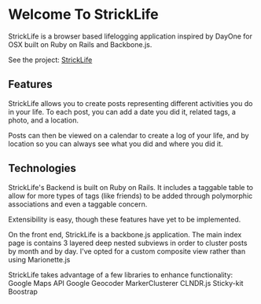 Welcome To StrickLife
======================
StrickLife is a browser based lifelogging application inspired by DayOne for OSX built on Ruby on Rails and Backbone.js.

See the project: [StrickLife](http://stricklife.com)

Features
---------
StrickLife allows you to create posts representing different activities you do in your life. To each post, you can add a date you did it, related tags, a photo, and a location.

Posts can then be viewed on a calendar to create a log of your life, and by location so you can always see what you did and where you did it.

Technologies
------------
StrickLife's Backend is built on Ruby on Rails. It includes a taggable table to allow for more types of tags (like friends) to be added through polymorphic associations and even a taggable concern.

Extensibility is easy, though these features have yet to be implemented.

On the front end, StrickLife is a backbone.js application. The main index page is contains 3 layered deep nested subviews in order to cluster posts by month and by day. I've opted for a custom composite view rather than using Marionette.js

StrickLife takes advantage of a few libraries to enhance functionality:
Google Maps API
Google Geocoder
MarkerClusterer
CLNDR.js
Sticky-kit
Boostrap
